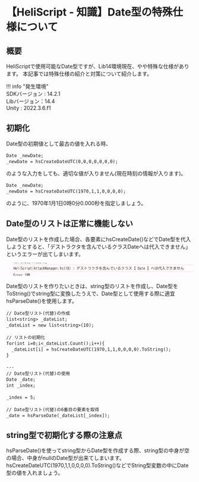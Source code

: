 # 【HeliScript - 知識】Date型の特殊仕様について

## 概要

HeliScriptで使用可能なDate型ですが、Lib14環境現在、やや特殊な仕様があります。
本記事では特殊仕様の紹介と対策について紹介します。


!!! info "発生環境"<br>
    SDKバージョン : 14.2.1<br>
    Libバージョン：14.4<br>
    Unity : 2022.3.6.f1

## 初期化
Date型の初期値として最古の値を入れる時、

```
Date _newDate;
_newDate = hsCreateDateUTC(0,0,0,0,0,0,0);
```
のような入力をしても、適切な値が入りません(現在時刻の情報が入ります)。
```
Date _newDate;
_newDate = hsCreateDateUTC(1970,1,1,0,0,0,0);
```
のように、1970年1月1日0時0分0.000秒を指定しましょう。

## Date型のリストは正常に機能しない
Date型のリストを作成した場合、各要素にhsCreateDate()などでDate型を代入しようとすると、「デストラクタを含んでいるクラスDateへは代入できません」というエラーが出てしまいます。

![DateSpecialSpecifications](img/DateSpecialSpecifications.jpg)

Date型のリストを作りたいときは、string型のリストを作成し、Date型をToString()でstring型に変換したうえで、Date型として使用する際に適宜hsParseDate()を使用します。
```
// Date型リスト(代替)の作成
list<string> _dateList;
_dateList = new list<string>(10);

// リストの初期化
for(int i=0;i<_dateList.Count();i++){
  _dateList[i] = hsCreateDateUTC(1970,1,1,0,0,0,0).ToString();
}

---
// Date型リスト(代替)の使用
Date _date;
int _index;

_index = 5;

// Date型リスト(代替)の6番目の要素を取得
_date = hsParseDate(_dateList[_index]);
```
## string型で初期化する際の注意点
hsParseDate()を使ってstring型からDate型を作成する際、string型の中身が空の場合、中身がnullのDate型が出来てしまいます。
hsCreateDateUTC(1970,1,1,0,0,0,0).ToString()などでString型変数の中にDate型の値を入れましょう。

